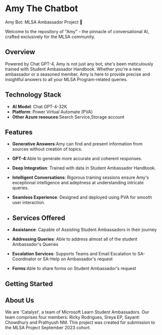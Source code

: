 # Amy The Chatbot 

                
Amy Bot: MLSA Ambassador Project 🤖

Welcome to the repository of "Amy" - the pinnacle of conversational AI, crafted exclusively for the MLSA community.

## Overview

Powered by Chat GPT-4, Amy is not just any bot; she's been meticulously trained with Student Ambassador Handbook. Whether you're a new ambassador or a seasoned member, Amy is here to provide precise and insightful answers to all your MLSA Program-related queries.

## Technology Stack

- **AI Model**: Chat GPT-4-32K
- **Platform**: Power Virtual Automate (PVA)
- **Other Azure resouces**:Search Service,Storage account

## Features

- **Generative Answers**:Amy can find and present information from sources without creation of topics.
- **GPT-4**:Able to generate more accurate and coherent responses.
- **Deep Integration**: Trained with data in Student Ambassador Handbook.
- **Intelligent Conversations**: Rigorous training sessions ensure Amy's exceptional intelligence and adeptness at understanding intricate queries.
- **Seamless Experience**: Designed and deployed using PVA for smooth user interaction.

- ## Services Offered

- **Assistance**: Capable of Assisting Student Ambassadors in their journey
- **Addressing Queries**: Able to address almost all of the student Ambassador's Queries
- **Escalation Services**: Supports Teams and Email Escalation to SA-Coordinator or SA-Help on Ambassador's request
- **Forms**:Able to share forms on Student Ambassador's request

## Getting Started


## About Us

We are 'Catalyst', a team of Microsoft Learn Student Ambassadors. Our team comprises four members: Ricky Rodrigues, Sreya EP, Sayanti Chowdhury and Prathyush NM. This project was created for submission to the MLSA Project September 2023 cohort.

